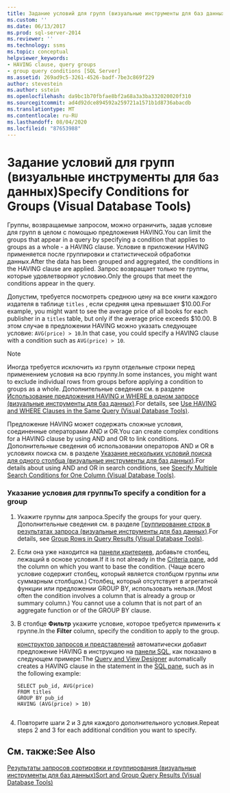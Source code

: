 ```yaml
---
title: Задание условий для групп (визуальные инструменты для баз данных) | Документация Майкрософт
ms.custom: ''
ms.date: 06/13/2017
ms.prod: sql-server-2014
ms.reviewer: ''
ms.technology: ssms
ms.topic: conceptual
helpviewer_keywords:
- HAVING clause, query groups
- group query conditions [SQL Server]
ms.assetid: 269ad9c5-3261-4526-badf-7be3c869f229
author: stevestein
ms.author: sstein
ms.openlocfilehash: da9bc1b70fbfae8bf2a68a3a3ba332020020f310
ms.sourcegitcommit: ad4d92dce894592a259721a1571b1d8736abacdb
ms.translationtype: MT
ms.contentlocale: ru-RU
ms.lasthandoff: 08/04/2020
ms.locfileid: "87653988"
---
```

# <a name="specify-conditions-for-groups-visual-database-tools"></a><span data-ttu-id="9bad6-102">Задание условий для групп (визуальные инструменты для баз данных)</span><span class="sxs-lookup"><span data-stu-id="9bad6-102">Specify Conditions for Groups (Visual Database Tools)</span></span>
  <span data-ttu-id="9bad6-103">Группы, возвращаемые запросом, можно ограничить, задав условие для групп в целом с помощью предложения HAVING.</span><span class="sxs-lookup"><span data-stu-id="9bad6-103">You can limit the groups that appear in a query by specifying a condition that applies to groups as a whole - a HAVING clause.</span></span> <span data-ttu-id="9bad6-104">Условие в приложении HAVING применяется после группировки и статистической обработки данных.</span><span class="sxs-lookup"><span data-stu-id="9bad6-104">After the data has been grouped and aggregated, the conditions in the HAVING clause are applied.</span></span> <span data-ttu-id="9bad6-105">Запрос возвращает только те группы, которые удовлетворяют условию.</span><span class="sxs-lookup"><span data-stu-id="9bad6-105">Only the groups that meet the conditions appear in the query.</span></span>  
  
 <span data-ttu-id="9bad6-106">Допустим, требуется посмотреть среднюю цену на все книги каждого издателя в таблице `titles` , если средняя цена превышает $10.00.</span><span class="sxs-lookup"><span data-stu-id="9bad6-106">For example, you might want to see the average price of all books for each publisher in a `titles` table, but only if the average price exceeds $10.00.</span></span> <span data-ttu-id="9bad6-107">В этом случае в предложении HAVING можно указать следующее условие: `AVG(price) > 10`.</span><span class="sxs-lookup"><span data-stu-id="9bad6-107">In that case, you could specify a HAVING clause with a condition such as `AVG(price) > 10`.</span></span>  
  
> [!NOTE]  
>  <span data-ttu-id="9bad6-108">Иногда требуется исключить из групп отдельные строки перед применением условия на всю группу.</span><span class="sxs-lookup"><span data-stu-id="9bad6-108">In some instances, you might want to exclude individual rows from groups before applying a condition to groups as a whole.</span></span> <span data-ttu-id="9bad6-109">Дополнительные сведения см. в разделе [Использование предложения HAVING и WHERE в одном запросе (визуальные инструменты для баз данных)](visual-database-tools.md).</span><span class="sxs-lookup"><span data-stu-id="9bad6-109">For details, see [Use HAVING and WHERE Clauses in the Same Query &#40;Visual Database Tools&#41;](visual-database-tools.md).</span></span>  
  
 <span data-ttu-id="9bad6-110">Предложение HAVING может содержать сложные условия, соединенные операторами AND и OR.</span><span class="sxs-lookup"><span data-stu-id="9bad6-110">You can create complex conditions for a HAVING clause by using AND and OR to link conditions.</span></span> <span data-ttu-id="9bad6-111">Дополнительные сведения об использовании операторов AND и OR в условиях поиска см. в разделе [Указание нескольких условий поиска для одного столбца (визуальные инструменты для баз данных)](specify-multiple-search-conditions-for-one-column-visual-database-tools.md).</span><span class="sxs-lookup"><span data-stu-id="9bad6-111">For details about using AND and OR in search conditions, see [Specify Multiple Search Conditions for One Column &#40;Visual Database Tools&#41;](specify-multiple-search-conditions-for-one-column-visual-database-tools.md).</span></span>  
  
### <a name="to-specify-a-condition-for-a-group"></a><span data-ttu-id="9bad6-112">Указание условия для группы</span><span class="sxs-lookup"><span data-stu-id="9bad6-112">To specify a condition for a group</span></span>  
  
1.  <span data-ttu-id="9bad6-113">Укажите группы для запроса.</span><span class="sxs-lookup"><span data-stu-id="9bad6-113">Specify the groups for your query.</span></span> <span data-ttu-id="9bad6-114">Дополнительные сведения см. в разделе [Группирование строк в результатах запроса (визуальные инструменты для баз данных)](group-rows-in-query-results-visual-database-tools.md).</span><span class="sxs-lookup"><span data-stu-id="9bad6-114">For details, see [Group Rows in Query Results &#40;Visual Database Tools&#41;](group-rows-in-query-results-visual-database-tools.md).</span></span>  
  
2.  <span data-ttu-id="9bad6-115">Если она уже находится на [панели критериев](criteria-pane-visual-database-tools.md), добавьте столбец, лежащий в основе условия.</span><span class="sxs-lookup"><span data-stu-id="9bad6-115">If it is not already in the [Criteria pane](criteria-pane-visual-database-tools.md), add the column on which you want to base the condition.</span></span> <span data-ttu-id="9bad6-116">(Чаще всего условие содержит столбец, который является столбцом группы или суммарным столбцом.) Столбец, который отсутствует в агрегатной функции или предложении GROUP BY, использовать нельзя.</span><span class="sxs-lookup"><span data-stu-id="9bad6-116">(Most often the condition involves a column that is already a group or summary column.) You cannot use a column that is not part of an aggregate function or of the GROUP BY clause.</span></span>  
  
3.  <span data-ttu-id="9bad6-117">В столбце **Фильтр** укажите условие, которое требуется применить к группе.</span><span class="sxs-lookup"><span data-stu-id="9bad6-117">In the **Filter** column, specify the condition to apply to the group.</span></span>  
  
     <span data-ttu-id="9bad6-118">[конструктор запросов и представлений](query-and-view-designer-tools-visual-database-tools.md) автоматически добавит предложение HAVING в инструкцию на [панели SQL](sql-pane-visual-database-tools.md), как показано в следующем примере:</span><span class="sxs-lookup"><span data-stu-id="9bad6-118">The [Query and View Designer](query-and-view-designer-tools-visual-database-tools.md) automatically creates a HAVING clause in the statement in the [SQL pane](sql-pane-visual-database-tools.md), such as in the following example:</span></span>  
  
    ```  
    SELECT pub_id, AVG(price)  
    FROM titles  
    GROUP BY pub_id  
    HAVING (AVG(price) > 10)  
  
    ```  
  
4.  <span data-ttu-id="9bad6-119">Повторите шаги 2 и 3 для каждого дополнительного условия.</span><span class="sxs-lookup"><span data-stu-id="9bad6-119">Repeat steps 2 and 3 for each additional condition you want to specify.</span></span>  
  
## <a name="see-also"></a><span data-ttu-id="9bad6-120">См. также:</span><span class="sxs-lookup"><span data-stu-id="9bad6-120">See Also</span></span>  
 [<span data-ttu-id="9bad6-121">Результаты запросов сортировки и группирования (визуальные инструменты для баз данных)</span><span class="sxs-lookup"><span data-stu-id="9bad6-121">Sort and Group Query Results &#40;Visual Database Tools&#41;</span></span>](sort-and-group-query-results-visual-database-tools.md)  
  
  
